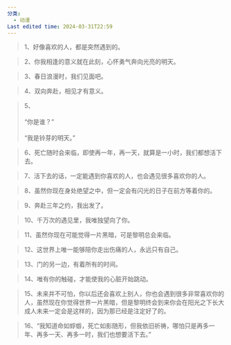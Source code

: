 ```yaml
---
分类:
  - 动漫
Last edited time: 2024-03-31T22:59
---
```

> 1、好像喜欢的人，都是突然遇到的。

> 2、你我相逢的意义就在此刻，心怀勇气奔向光亮的明天。

> 3、春日浪漫时，我们见面吧。

> 4、双向奔赴，相见才有意义。

> 5、<br><br>“你是谁？”<br><br>“我是铃芽的明天。”<br>

> 6、死亡随时会来临，即使再一年，再一天，就算是一小时，我们都想活下去。

> 7、活下去的话，一定能遇到你喜欢的人，也会遇见很多喜欢你的人。

> 8、虽然你现在身处绝望之中，但一定会有闪光的日子在前方等着你的。

> 9、奔赴三年之约，我出发了。

> 10、千万次的遇见里，我唯独望向了你。

> 11、虽然你现在可能觉得一片黑暗，可是黎明总会来临。

> 12、这世界上唯一能够陪你走出伤痛的人，永远只有自己。

> 13、门的另一边，有着所有的时间。

> 14、唯有你的触碰，才能使我的心脏开始跳动。

> 15、未来并不可怕，你以后还会喜欢上别人，你也会遇到很多非常喜欢你的人，虽然现在你觉得世界一片黑暗，但是黎明终会到来你会在阳光之下长大成人未来一定会是这样的，因为那已经是注定好了的。

> 16、“我知道命如蜉蝣，死亡如影随形，但我依旧祈祷，哪怕只是再多一年、再多一天、再多一时，我们也想要活下去。”